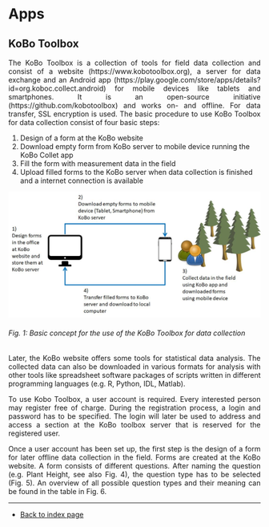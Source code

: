 # Apps

## KoBo Toolbox

<p align="justify">The  KoBo  Toolbox  is  a  collection  of  tools  for  field  data  collection  and  consist  of  a website (https://www.kobotoolbox.org), a server for data exchange and an Android app (https://play.google.com/store/apps/details?id=org.koboc.collect.android) for mobile devices like tablets and smartphones. It is an open-source initiative (https://github.com/kobotoolbox) and works on- and offline. For data transfer, SSL encryption is used. The basic procedure to use KoBo Toolbox for data collection consist of four basic steps:<p>  
  
1. Design of a form at the KoBo website  
2. Download empty form from KoBo server to mobile device running the KoBo Collet app  
3. Fill the form with measurement data in the field  
4. Upload filled forms to the KoBo server when data collection is finished and a internet connection is available  

<img src="../images/kobo_cycle.jpg" alt="Tree rings" class="inline" width="600"/>

###### Fig. 1: Basic concept for the use of the KoBo Toolbox for data collection 

<p align="justify">Later, the KoBo website offers some tools for statistical data analysis. The collected data  can  also  be  downloaded  in  various  formats  for  analysis  with  other  tools  like spreadsheet software packages of scripts written in different programming languages (e.g. R, Python, IDL, Matlab).</p>  
<p align="justify">To use Kobo Toolbox, a user account is required. Every interested person may register free of charge. During the registration process, a login and password has to be specified. The login will later be used to address and access a section at the KoBo toolbox server that is reserved for the registered user.</p> 
<p align="justify">Once a user account has been set up, the first step is the design of a form for later offline data collection in the field. Forms are created at the KoBo website. A form consists of different questions. After naming the question (e.g. Plant Height, see also Fig. 4), the question type has to be selected (Fig. 5). An overview of all possible question types and their meaning can be found in the table in Fig. 6. </p>

---  
* [Back to index page](../index.md)
